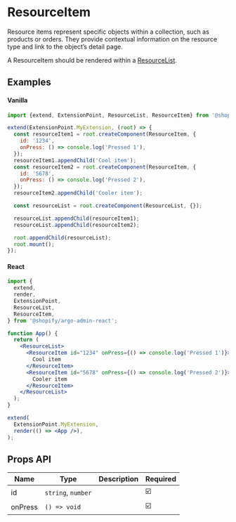 # ResourceItem

Resource items represent specific objects within a collection, such as products or orders. They provide contextual information on the resource type and link to the object’s detail page.

A ResourceItem should be rendered within a [ResourceList](./ResourceList.md).

## Examples

#### Vanilla

```js
import {extend, ExtensionPoint, ResourceList, ResourceItem} from '@shopify/argo-admin';

extend(ExtensionPoint.MyExtension, (root) => {
  const resourceItem1 = root.createComponent(ResourceItem, {
    id: '1234',
    onPress: () => console.log('Pressed 1'),
  });
  resourceItem1.appendChild('Cool item');
  const resourceItem2 = root.createComponent(ResourceItem, {
    id: '5678',
    onPress: () => console.log('Pressed 2'),
  });
  resourceItem2.appendChild('Cooler item');

  const resourceList = root.createComponent(ResourceList, {});

  resourceList.appendChild(resourceItem1);
  resourceList.appendChild(resourceItem2);

  root.appendChild(resourceList);
  root.mount();
});
```

#### React

```jsx
import {
  extend,
  render,
  ExtensionPoint,
  ResourceList,
  ResourceItem,
} from '@shopify/argo-admin-react';

function App() {
  return (
    <ResourceList>
      <ResourceItem id="1234" onPress={() => console.log('Pressed 1')}>
        Cool item
      </ResourceItem>
      <ResourceItem id="5678" onPress={() => console.log('Pressed 2')}>
        Cooler item
      </ResourceItem>
    </ResourceList>
  );
}

extend(
  ExtensionPoint.MyExtension,
  render(() => <App />),
);
```

## Props API

| Name    | Type               | Description | Required |
| ------- | ------------------ | ----------- | -------- |
| id      | `string`, `number` |             | ☑️       |
| onPress | `() => void`       |             | ☑️       |
